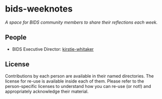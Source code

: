 # bids-weeknotes

_A space for BIDS community members to share their reflections each week._

## People

* BIDS Executive Director: [kirstie-whitaker](/kirstie-whitaker)

## License

Contributions by each person are available in their named directories.
The license for re-use is available inside each of them.
Please refer to the person-specific licenses to understand how you can re-use (or not!) and appropriately acknowledge their material.
